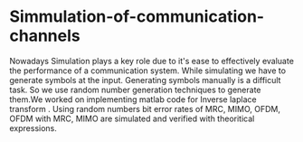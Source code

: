 # Simmulation-of-communication-channels
Nowadays Simulation plays a key role due to it's ease to effectively evaluate the performance of a communication system. While simulating we have to generate symbols at the input. Generating symbols manually is a difficult task. So we use random number generation techniques to generate them.We worked on implementing matlab code for Inverse laplace transform . Using  random numbers bit error rates of MRC, MIMO, OFDM, OFDM with MRC, MIMO are simulated and verified with theoritical expressions.
